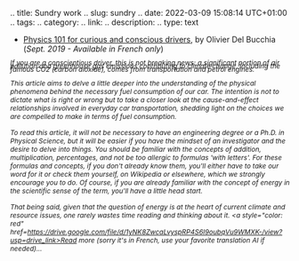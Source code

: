 .. title: Sundry work
.. slug: sundry
.. date: 2022-03-09 15:08:14 UTC+01:00
.. tags: 
.. category: 
.. link: 
.. description: 
.. type: text

- [Physics 101 for curious and conscious drivers](https://drive.google.com/file/d/1yNK8ZwcaLvyspRP4S6I9oubqVu9WMXK-/view?usp=drive_link), by Olivier Del Bucchia (*Sept. 2019 - Available in French only*)

<span style="line-height:0.5;font-size:12px;font-style: italic;">If you are a conscientious driver, this is not breaking news: a significant portion of air pollution and greenhouse gas emissions contributing to climate change, including the famous CO2 (carbon dioxide), comes from transportation and petrol engines.</span>

<span style="font-size:12px;font-style: italic;">This article aims to delve a little deeper into the understanding of the physical phenomena behind the necessary fuel consumption of our car. The intention is not to dictate what is right or wrong but to take a closer look at the cause-and-effect relationships involved in everyday car transportation, shedding light on the choices we are compelled to make in terms of fuel consumption.</span>

<span style="font-size:12px;font-style: italic;">To read this article, it will not be necessary to have an engineering degree or a Ph.D. in Physical Science, but it will be easier if you have the mindset of an investigator and the desire to delve into things. You should be familiar with the concepts of addition, multiplication, percentages, and not be too allergic to formulas 'with letters'. For these formulas and concepts, if you don't already know them, you'll either have to take our word for it or check them yourself, on Wikipedia or elsewhere, which we strongly encourage you to do. Of course, if you are already familiar with the concept of energy in the scientific sense of the term, you'll have a little head start.</span>

<span style="font-size:12px;font-style: italic;">That being said, given that the question of energy is at the heart of current climate and resource issues, one rarely wastes time reading and thinking about it. <a style="color: red" href=https://drive.google.com/file/d/1yNK8ZwcaLvyspRP4S6I9oubqVu9WMXK-/view?usp=drive_link>Read more (sorry it's in French, use your favorite translation AI if needed)...</a></span>
